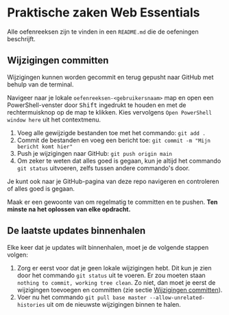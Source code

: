 # Praktische zaken Web Essentials

Alle oefenreeksen zijn te vinden in een `README.md` die de oefeningen beschrijft.

## Wijzigingen committen

Wijzigingen kunnen worden gecommit en terug gepusht naar GitHub met behulp van de terminal.

Navigeer naar je lokale `oefenreeksen-<gebruikersnaam>` map en open een PowerShell-venster door <kbd>Shift</kbd> ingedrukt te houden en met de rechtermuisknop op de map te klikken. Kies vervolgens `Open PowerShell window here` uit het contextmenu.

1. Voeg alle gewijzigde bestanden toe met het commando: `git add .`
2. Commit de bestanden en voeg een bericht toe: `git commit -m "Mijn bericht komt hier"`
3. Push je wijzigingen naar GitHub: `git push origin main`
4. Om zeker te weten dat alles goed is gegaan, kun je altijd het commando `git status` uitvoeren, zelfs tussen andere commando's door.

Je kunt ook naar je GitHub-pagina van deze repo navigeren en controleren of alles goed is gegaan.

Maak er een gewoonte van om regelmatig te committen en te pushen. **Ten minste na het oplossen van elke opdracht.**

## De laatste updates binnenhalen

Elke keer dat je updates wilt binnenhalen, moet je de volgende stappen volgen:

1. Zorg er eerst voor dat je geen lokale wijzigingen hebt. Dit kun je zien door het commando `git status` uit te voeren. Er zou moeten staan `nothing to commit, working tree clean`. Zo niet, dan moet je eerst de wijzigingen toevoegen en committen (zie sectie [Wijzigingen committen](#committing-changes)).
2. Voer nu het commando `git pull base master --allow-unrelated-histories` uit om de nieuwste wijzigingen binnen te halen.